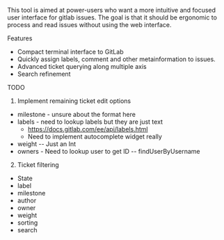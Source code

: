 This tool is aimed at power-users who want a more intuitive and focused
user interface for gitlab issues. The goal is that it should be ergonomic to
process and read issues without using the web interface.



Features

* Compact terminal interface to GitLab
* Quickly assign labels, comment and other metainformation to issues.
* Advanced ticket querying along multiple axis
* Search refinement

TODO

1. Implement remaining ticket edit options
  * milestone - unsure about the format here
  * labels    - need to lookup labels but they are just text
      *  https://docs.gitlab.com/ee/api/labels.html
    - Need to implement autocomplete widget really
  * weight  -- Just an Int
  * owners - Need to lookup user to get ID -- findUserByUsername

2. Ticket filtering
  * State
  * label
  * milestone
  * author
  * owner
  * weight
  * sorting
  * search

